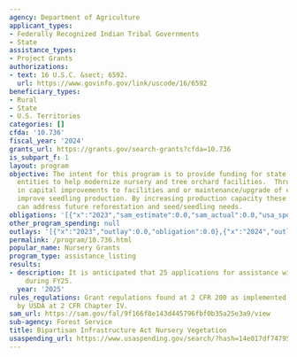 ```yaml
---
agency: Department of Agriculture
applicant_types:
- Federally Recognized Indian Tribal Governments
- State
assistance_types:
- Project Grants
authorizations:
- text: 16 U.S.C. &sect; 6592.
  url: https://www.govinfo.gov/link/uscode/16/6592
beneficiary_types:
- Rural
- State
- U.S. Territories
categories: []
cfda: '10.736'
fiscal_year: '2024'
grants_url: https://grants.gov/search-grants?cfda=10.736
is_subpart_f: 1
layout: program
objective: The intent for this program is to provide funding for state and tribal
  entities to help modernize nursery and tree orchard facilities.  Through investments
  in capital improvements to facilities and or maintenance/upgrade of equipment can
  improve seedling production. By increasing production capacity these facilities
  can address future reforestation and seed/seedling needs.
obligations: '[{"x":"2023","sam_estimate":0.0,"sam_actual":0.0,"usa_spending_actual":0.0},{"x":"2024","sam_estimate":0.0,"sam_actual":106000.0,"usa_spending_actual":106000.0},{"x":"2025","sam_estimate":0.0,"sam_actual":10000000.0,"usa_spending_actual":1554000.0}]'
other_program_spending: null
outlays: '[{"x":"2023","outlay":0.0,"obligation":0.0},{"x":"2024","outlay":0.0,"obligation":500000.0},{"x":"2025","outlay":0.0,"obligation":1160000.0}]'
permalink: /program/10.736.html
popular_name: Nursery Grants
program_type: assistance_listing
results:
- description: It is anticipated that 25 applications for assistance will be received
    during FY25.
  year: '2025'
rules_regulations: Grant regulations found at 2 CFR 200 as implemented and supplemented
  by USDA at 2 CFR Chapter IV.
sam_url: https://sam.gov/fal/9f166f8e143d445796fbf0b35a25e3a9/view
sub-agency: Forest Service
title: Bipartisan Infrastructure Act Nursery Vegetation
usaspending_url: https://www.usaspending.gov/search/?hash=14e017df74795be7b1293a9c94b74754
---
```

